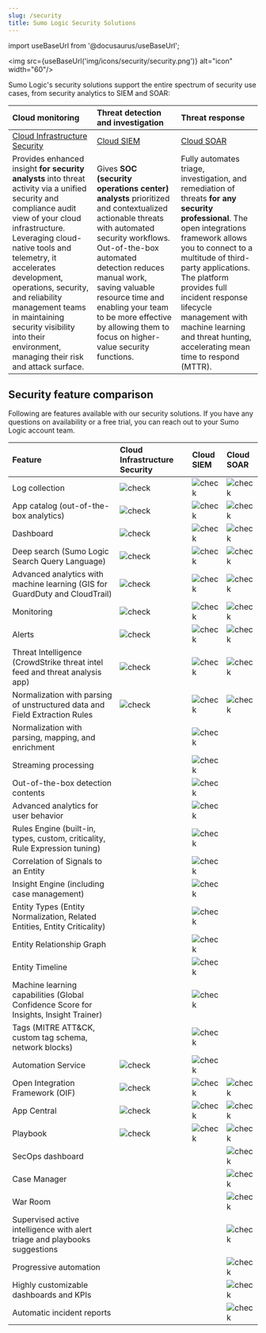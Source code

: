 ```yaml
---
slug: /security
title: Sumo Logic Security Solutions
---
```


import useBaseUrl from '@docusaurus/useBaseUrl';

<img src={useBaseUrl('img/icons/security/security.png')} alt="icon" width="60"/>

Sumo Logic's security solutions support the entire spectrum of security use cases, from security analytics to SIEM and SOAR:

| Cloud monitoring | Threat detection and investigation | Threat response |
| :-- | :-- | :-- |
| [Cloud Infrastructure Security](/docs/cloud-infrastructure-security/) | [Cloud SIEM](/docs/cse/) | [Cloud SOAR](/docs/cloud-soar/) |
| Provides enhanced insight **for security analysts** into threat activity via a unified security and compliance audit view of your cloud infrastructure. Leveraging cloud-native tools and telemetry, it accelerates development, operations, security, and reliability management teams in maintaining security visibility into their environment, managing their risk and attack surface. | Gives **SOC (security operations center) analysts** prioritized and contextualized actionable threats with automated security workflows. Out-of-the-box automated detection reduces manual work, saving valuable resource time and enabling your team to be more effective by allowing them to focus on higher-value security functions. | Fully automates triage, investigation, and remediation of threats **for any security professional**. The open integrations framework allows you to connect to a multitude of third-party applications. The platform provides full incident response lifecycle management with machine learning and threat hunting, accelerating mean time to respond (MTTR). |


## Security feature comparison

Following are features available with our security solutions. If you have any questions on availability or a free trial, you can reach out to your Sumo Logic account team.

| Feature | Cloud Infrastructure Security | Cloud SIEM | Cloud SOAR |
| :-- | :-- | :-- | :-- |
| Log collection | ![check](/img/reuse/check.png) | ![check](/img/reuse/check.png) | ![check](/img/reuse/check.png) |
| App catalog (out-of-the-box analytics) | ![check](/img/reuse/check.png) | ![check](/img/reuse/check.png) | ![check](/img/reuse/check.png) |
| Dashboard | ![check](/img/reuse/check.png) | ![check](/img/reuse/check.png) | ![check](/img/reuse/check.png) |
| Deep search (Sumo Logic Search Query Language) | ![check](/img/reuse/check.png) | ![check](/img/reuse/check.png) | ![check](/img/reuse/check.png) |
| Advanced analytics with machine learning (GIS for GuardDuty and CloudTrail) | ![check](/img/reuse/check.png) | ![check](/img/reuse/check.png) | ![check](/img/reuse/check.png) |
| Monitoring | ![check](/img/reuse/check.png) | ![check](/img/reuse/check.png) | ![check](/img/reuse/check.png) |
| Alerts | ![check](/img/reuse/check.png) | ![check](/img/reuse/check.png) | ![check](/img/reuse/check.png) |
| Threat Intelligence (CrowdStrike threat intel feed and threat analysis app) | ![check](/img/reuse/check.png) | ![check](/img/reuse/check.png) | ![check](/img/reuse/check.png) |
| Normalization with parsing of unstructured data and Field Extraction Rules | ![check](/img/reuse/check.png) | ![check](/img/reuse/check.png) | ![check](/img/reuse/check.png) |
| Normalization with parsing, mapping, and enrichment | | ![check](/img/reuse/check.png) | |
| Streaming processing | | ![check](/img/reuse/check.png) | |
| Out-of-the-box detection contents | | ![check](/img/reuse/check.png) | |
| Advanced analytics for user behavior | | ![check](/img/reuse/check.png) | |
| Rules Engine (built-in, types, custom, criticality, Rule Expression tuning) | | ![check](/img/reuse/check.png) | |
| Correlation of Signals to an Entity | | ![check](/img/reuse/check.png) | |
| Insight Engine (including case management) | | ![check](/img/reuse/check.png) | |
| Entity Types (Entity Normalization, Related Entities, Entity Criticality) | | ![check](/img/reuse/check.png) | |
| Entity Relationship Graph | | ![check](/img/reuse/check.png) | |
| Entity Timeline | | ![check](/img/reuse/check.png) | |
| Machine learning capabilities (Global Confidence Score for Insights, Insight Trainer) | | ![check](/img/reuse/check.png) | |
| Tags (MITRE ATT&CK, custom tag schema, network blocks) | | ![check](/img/reuse/check.png) | |
| Automation Service | ![check](/img/reuse/check.png) | ![check](/img/reuse/check.png) | |
| Open Integration Framework (OIF) | ![check](/img/reuse/check.png) | ![check](/img/reuse/check.png) | ![check](/img/reuse/check.png) |
| App Central | ![check](/img/reuse/check.png) | ![check](/img/reuse/check.png) | ![check](/img/reuse/check.png) |
| Playbook |![check](/img/reuse/check.png) | ![check](/img/reuse/check.png) | ![check](/img/reuse/check.png) |
| SecOps dashboard | | | ![check](/img/reuse/check.png) |
| Case Manager | | | ![check](/img/reuse/check.png) |
| War Room | | | ![check](/img/reuse/check.png) |
| Supervised active intelligence with alert triage and playbooks suggestions | | | ![check](/img/reuse/check.png) |
| Progressive automation | | | ![check](/img/reuse/check.png) |
| Highly customizable dashboards and KPIs | | | ![check](/img/reuse/check.png) |
| Automatic incident reports | | | ![check](/img/reuse/check.png) |

